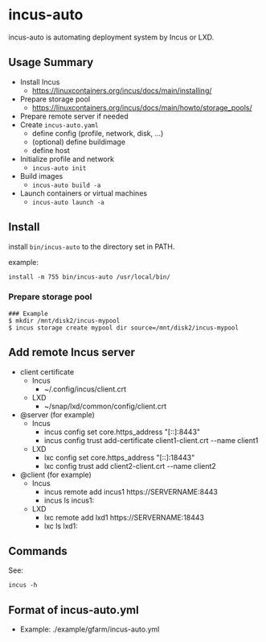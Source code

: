 # incus-auto

incus-auto is automating deployment system by Incus or LXD.

## Usage Summary

- Install Incus
  - <https://linuxcontainers.org/incus/docs/main/installing/>
- Prepare storage pool
  - <https://linuxcontainers.org/incus/docs/main/howto/storage_pools/>
- Prepare remote server if needed
- Create `incus-auto.yaml`
  - define config (profile, network, disk, ...)
  - (optional) define buildimage
  - define host
- Initialize profile and network
  - `incus-auto init`
- Build images
  - `incus-auto build -a`
- Launch containers or virtual machines
  - `incus-auto launch -a`

## Install

install `bin/incus-auto` to the directory set in PATH.

example:

```
install -m 755 bin/incus-auto /usr/local/bin/
```

### Prepare storage pool

```
### Example
$ mkdir /mnt/disk2/incus-mypool
$ incus storage create mypool dir source=/mnt/disk2/incus-mypool
```

## Add remote Incus server

- client certificate
  - Incus
    - ~/.config/incus/client.crt
  - LXD
    - ~/snap/lxd/common/config/client.crt
- @server (for example)
  - Incus
    - incus config set core.https_address "[::]:8443"
    - incus config trust add-certificate client1-client.crt --name client1
  - LXD
    - lxc config set core.https_address "[::]:18443"
    - lxc config trust add client2-client.crt --name client2
- @client (for example)
  - Incus
    - incus remote add incus1 https://SERVERNAME:8443
    - incus ls incus1:
  - LXD
    - lxc remote add lxd1 https://SERVERNAME:18443
    - lxc ls lxd1:

## Commands

See:

```
incus -h
```

## Format of incus-auto.yml

- Example: ./example/gfarm/incus-auto.yml
